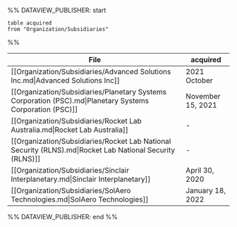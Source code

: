 %% DATAVIEW_PUBLISHER: start
```
table acquired 
from "Organization/Subsidiaries"
```
%%

| File                                                                                                      | acquired          |
| --------------------------------------------------------------------------------------------------------- | ----------------- |
| [[Organization/Subsidiaries/Advanced Solutions Inc.md\|Advanced Solutions Inc]]                           | 2021 October      |
| [[Organization/Subsidiaries/Planetary Systems Corporation (PSC).md\|Planetary Systems Corporation (PSC)]] | November 15, 2021 |
| [[Organization/Subsidiaries/Rocket Lab Australia.md\|Rocket Lab Australia]]                               | \-                |
| [[Organization/Subsidiaries/Rocket Lab National Security (RLNS).md\|Rocket Lab National Security (RLNS)]] | \-                |
| [[Organization/Subsidiaries/Sinclair Interplanetary.md\|Sinclair Interplanetary]]                         | April 30, 2020    |
| [[Organization/Subsidiaries/SolAero Technologies.md\|SolAero Technologies]]                               | January 18, 2022  |

%% DATAVIEW_PUBLISHER: end %%
